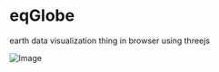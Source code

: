 # eqGlobe
earth data visualization thing in browser using threejs

![Image](https://github.com/user-attachments/assets/735bfe23-9945-42bd-bf3b-69a8015ba8c9)
